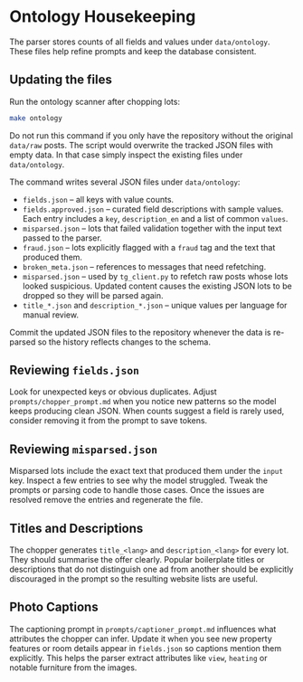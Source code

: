 # Ontology Housekeeping

The parser stores counts of all fields and values under `data/ontology`.
These files help refine prompts and keep the database consistent.

## Updating the files

Run the ontology scanner after chopping lots:

```bash
make ontology
```

Do not run this command if you only have the repository without the original
`data/raw` posts. The script would overwrite the tracked JSON files with empty
data. In that case simply inspect the existing files under `data/ontology`.

The command writes several JSON files under `data/ontology`:

- `fields.json` – all keys with value counts.
- `fields.approved.json` – curated field descriptions with sample values.
  Each entry includes a `key`, `description_en` and a list of common `values`.
- `misparsed.json` – lots that failed validation together with the input
  text passed to the parser.
- `fraud.json` – lots explicitly flagged with a `fraud` tag and the text
  that produced them.
- `broken_meta.json` – references to messages that need refetching.
- `misparsed.json` – used by `tg_client.py` to refetch raw posts whose lots
  looked suspicious. Updated content causes the existing JSON lots to be
  dropped so they will be parsed again.
- `title_*.json` and `description_*.json` – unique values per language for
  manual review.

Commit the updated JSON files to the repository whenever the data is
re-parsed so the history reflects changes to the schema.

## Reviewing `fields.json`

Look for unexpected keys or obvious duplicates. Adjust
`prompts/chopper_prompt.md` when you notice new patterns so the model keeps
producing clean JSON. When counts suggest a field is rarely used, consider
removing it from the prompt to save tokens.

## Reviewing `misparsed.json`

Misparsed lots include the exact text that produced them under the `input`
key. Inspect a few entries to see why the model struggled. Tweak the prompts
or parsing code to handle those cases. Once the issues are resolved remove
the entries and regenerate the file.

## Titles and Descriptions

The chopper generates `title_<lang>` and `description_<lang>` for every lot.
They should summarise the offer clearly. Popular boilerplate titles or
descriptions that do not distinguish one ad from another should be
explicitly discouraged in the prompt so the resulting website lists are
useful.

## Photo Captions

The captioning prompt in `prompts/captioner_prompt.md` influences what
attributes the chopper can infer. Update it when you see new property
features or room details appear in `fields.json` so captions mention them
explicitly. This helps the parser extract attributes like `view`, `heating`
or notable furniture from the images.
